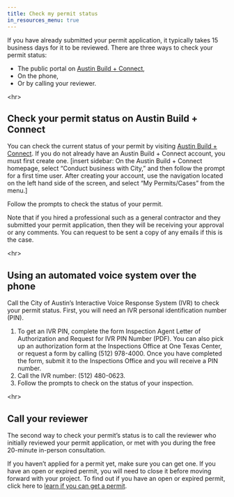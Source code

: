 ```yaml
---
title: Check my permit status
in_resources_menu: true
---
```



If you have already submitted your permit application, it typically takes 15 business days for it to be reviewed. There are three ways to check your permit status:

* The public portal on [Austin Build + Connect](https://abc.austintexas.gov/web/permit/index),
* On the phone,
* Or by calling your reviewer.

&lt;hr&gt;

## Check your permit status on Austin Build + Connect

You can check the current status of your permit by visiting [Austin Build + Connect](https://abc.austintexas.gov/web/permit/index). If you do not already have an Austin Build + Connect account, you must first create one. [insert sidebar: On the Austin Build + Connect homepage, select “Conduct business with City,” and then follow the prompt for a first time user. After creating your account, use the navigation located on the left hand side of the screen, and select “My Permits/Cases” from the menu.]

Follow the prompts to check the status of your permit.

Note that if you hired a professional such as a general contractor and they submitted your permit application, then they will be receiving your approval or any comments. You can request to be sent a copy of any emails if this is the case.

&lt;hr&gt;

## Using an automated voice system over the phone

Call the City of Austin’s Interactive Voice Response System (IVR) to check your permit status. First, you will need an IVR personal identification number (PIN).

1. To get an IVR PIN, complete the form Inspection Agent Letter of Authorization and Request for IVR PIN Number (PDF). You can also pick up an authorization form at the Inspections Office at One Texas Center, or request a form by calling (512) 978-4000. Once you have completed the form, submit it to the Inspections Office and you will receive a PIN number.
2. Call the IVR number: (512) 480-0623.
3. Follow the prompts to check on the status of your inspection.

&lt;hr&gt;

## Call your reviewer

The second way to check your permit’s status is to call the reviewer who initially reviewed your permit application, or met with you during the free 20-minute in-person consultation.

If you haven’t applied for a permit yet, make sure you can get one. If you have an open or expired permit, you will need to close it before moving forward with your project. To find out if you have an open or expired permit, click here to [learn if you can get a permit](/resources/can-i-get-a-permit/).